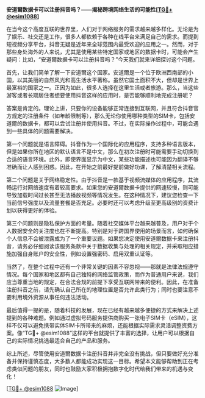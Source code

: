 **安道爾数据卡可以注册抖音吗？——揭秘跨境网络生活的可能性[[TG💪+ @esim1088](https://t.me/s/esim1088)]**

在当今这个高度互联的世界里，人们对于网络服务的需求越来越多样化。无论是为了娱乐、社交还是工作，很多人都依赖于各种在线平台来满足自己的需求。而提到短视频分享平台，抖音无疑是近年来全球范围内最受欢迎的应用之一。然而，对于那些身处海外的人来说，尤其是使用某些特定国家或地区的数据卡时，可能会产生疑问：比如，“安道爾数据卡可以注册抖音吗？”今天我们就来详细探讨这个问题。

首先，让我们简单了解一下安道爾这个国家。安道爾是一个位于欧洲西南部的小国，以其美丽的自然风光和高生活水平著称。虽然它国土面积不大，但却是世界上最富裕的国家之一。正因为如此，很多人选择在这里生活或者旅游。那么，当这些游客或者长期居住者想要使用抖音这样的应用时，是否能够顺利地完成注册呢？

答案是肯定的。理论上讲，只要你的设备能够正常连接到互联网，并且符合抖音官方规定的注册条件（如年龄限制等），那么无论你使用哪种类型的SIM卡，包括安道爾的数据卡，都可以尝试注册并使用抖音。不过，在实际操作过程中，可能会遇到一些具体的问题需要解决。

第一个问题就是语言障碍。抖音作为一个国际化的应用程序，支持多种语言版本，但是如果你所在地区的默认语言不是中文，那么在初次注册时可能需要手动切换到合适的语言环境。此外，即使界面显示为中文，某些功能描述也可能因为翻译不够准确而让人感到困惑。因此，在开始之前最好提前做好功课，了解清楚相关流程。

第二个问题是关于网络稳定性。由于抖音是一款基于视频流媒体的应用程序，其流畅运行对网络速度有着较高要求。如果您的安道爾数据卡提供的网速较慢，则可能导致加载时间过长甚至无法播放视频等情况发生。在这种情况下，建议您检查一下当前信号强度以及流量套餐是否充足。必要时还可以考虑升级至更高级别的资费计划以获得更好的体验。

第三个问题则是隐私保护方面的考量。随着社交媒体平台越来越普及，用户对于个人数据安全的关注度也在不断提高。特别是对于跨国界使用的场景而言，如何确保个人信息不会被泄露成为了一个重要议题。如果您决定使用安道爾数据卡来注册抖音，请务必仔细阅读该服务条款中关于数据收集与处理的相关规定，并采取相应措施加强自身账户的安全性，例如设置强密码、启用双重认证等。

当然了，在整个过程中还有一个非常关键的因素不容忽视——那就是法律法规遵守情况。每个国家和地区都有自己独特的网络监管政策，而作为普通用户来说，我们应当尊重当地的规定，在合法合规的前提下享受互联网带来的便利。因此，在准备注册抖音之前，请先确认自己所在的地理位置是否允许此类行为；同时也要注意不要利用境外资源从事任何违法活动。

最后值得一提的是，随着科技的发展，现在已经有越来越多便捷的方式来解决上述提到的各种难题。例如通过虚拟号码服务提供商购买一张电子SIM卡（eSIM），这样不仅可以避免携带实体SIM卡所带来的麻烦，还能根据实际需求灵活调整资费方案。像“TG💪+ @esim1088”这样的平台就提供了丰富的选择，让用户可以根据自己的实际情况挑选最适合自己的产品和服务。

综上所述，尽管使用安道爾数据卡注册抖音并非完全没有挑战，但只要做好充分准备并保持谨慎态度，大多数人都能成功实现这一目标。希望本文能够帮助到正在考虑类似问题的朋友，同时也鼓励大家积极拥抱数字化时代给我们带来的机遇与变化！

[[TG💪+ @esim1088](https://t.me/s/esim1088) ![Image](https://i.postimg.cc/4NQfJmqS/Snipaste-2025-05-13-00-14-12.png)]